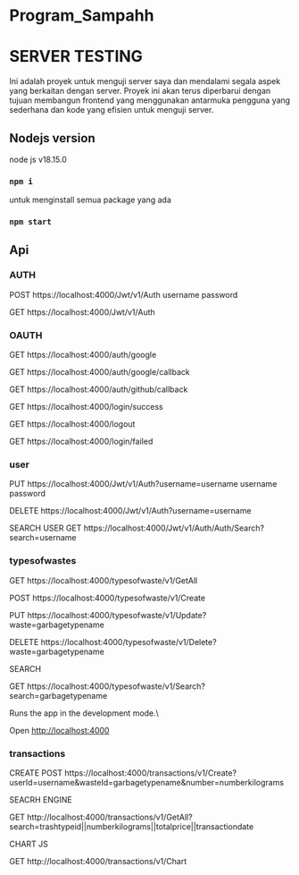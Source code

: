# Program_Sampahh

# SERVER TESTING

Ini adalah proyek untuk menguji server saya dan mendalami segala aspek yang berkaitan dengan server. Proyek ini akan terus diperbarui dengan tujuan membangun frontend yang
menggunakan antarmuka pengguna yang sederhana dan kode yang efisien untuk menguji server.

## Nodejs version
 node js v18.15.0

### `npm i`
untuk menginstall semua package yang ada

### `npm start`

## Api

### AUTH
POST https://localhost:4000/Jwt/v1/Auth
username 
password

GET https://localhost:4000/Jwt/v1/Auth

### OAUTH
GET https://localhost:4000/auth/google

GET https://localhost:4000/auth/google/callback

GET  https://localhost:4000/auth/github/callback

GET https://localhost:4000/login/success

GET https://localhost:4000/logout

GET https://localhost:4000/login/failed

### user 


PUT https://localhost:4000/Jwt/v1/Auth?username=username
username 
password

DELETE https://localhost:4000/Jwt/v1/Auth?username=username

SEARCH USER
GET https://localhost:4000/Jwt/v1/Auth/Auth/Search?search=username


### typesofwastes
GET https://localhost:4000/typesofwaste/v1/GetAll

POST https://localhost:4000/typesofwaste/v1/Create

PUT  https://localhost:4000/typesofwaste/v1/Update?waste=garbagetypename

DELETE https://localhost:4000/typesofwaste/v1/Delete?waste=garbagetypename


SEARCH

GET https://localhost:4000/typesofwaste/v1/Search?search=garbagetypename

Runs the app in the development mode.\

Open [http://localhost:4000](http://localhost:4000)

### transactions
CREATE
POST https://localhost:4000/transactions/v1/Create?userId=username&wasteId=garbagetypename&number=numberkilograms

SEACRH ENGINE

GET http://localhost:4000/transactions/v1/GetAll?search=trashtypeid||numberkilograms||totalprice||transactiondate

CHART JS

GET http://localhost:4000/transactions/v1/Chart


